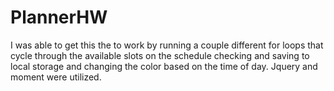 # PlannerHW
I was able to get this the to work by running a couple different for loops that cycle through the available slots on the schedule checking and saving to local storage and changing the color based on the time of day. Jquery and moment were utilized.